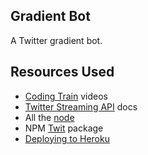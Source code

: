## Gradient Bot

A Twitter gradient bot.

## Resources Used

+ [Coding Train](http://thecodingtrain.com/) videos
+ [Twitter Streaming API](https://dev.twitter.com/streaming/overview) docs
+ All the [node](https://nodejs.org/en/)
+ NPM [Twit](https://www.npmjs.com/package/twit) package
+ [Deploying to Heroku](https://devcenter.heroku.com/articles/getting-started-with-nodejs#introduction)